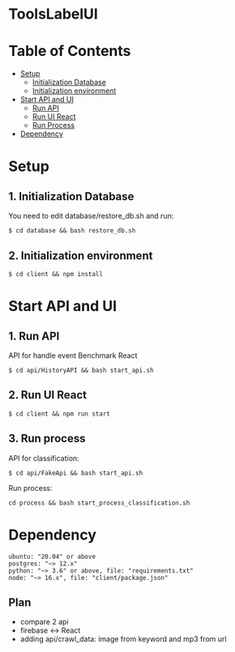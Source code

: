 # ToolsLabelUI

# Table of Contents

<!--ts-->

- [Setup](#setup)
  - [Initialization Database](#1-initialization-database)
  - [Initialization environment](#2-initialization-environment)
- [Start API and UI](#start-api-and-ui)
  - [Run API](#1-run-api)
  - [Run UI React](#2-run-ui-react)
  - [Run Process](#3-run-process)
- [Dependency](#ii-dependency)

<!--te-->

# Setup

## 1. Initialization Database

You need to edit database/restore_db.sh and run:

```
$ cd database && bash restore_db.sh
```

## 2. Initialization environment

```
$ cd client && npm install
```

# Start API and UI

## 1. Run API

API for handle event Benchmark React

```
$ cd api/HistoryAPI && bash start_api.sh
```

## 2. Run UI React

```
$ cd client && npm run start
```

## 3. Run process

API for classification:

```
$ cd api/FakeApi && bash start_api.sh
```

Run process:

```
cd process && bash start_process_classification.sh
```

# Dependency

```
ubuntu: "20.04" or above
postgres: "~> 12.x"
python: "~> 3.6" or above, file: "requirements.txt"
node: "~> 16.x", file: "client/package.json"
```

## Plan

- compare 2 api
- firebase <-> React
- adding api/crawl_data: image from keyword and mp3 from url
